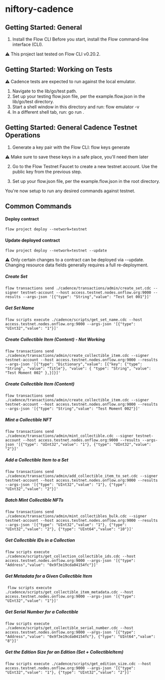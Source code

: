# niftory-cadence

## Getting Started: General
1. Install the Flow CLI
Before you start, install the Flow command-line interface (CLI).

⚠️ This project last tested on Flow CLI v0.20.2.

## Getting Started: Working on Tests
⚠️ Cadence tests are expected to run against the local emulator.  

1. Navigate to the lib/go/test path.
2. Set up your testing flow.json file, per the example.flow.json in the lib/go/test directory.
3. Start a shell window in this directory and run:
    flow emulator -v
4. In a different shell tab, run:
    go run .

## Getting Started: General Cadence Testnet Operations

1. Generate a key pair with the Flow CLI:
    flow keys generate

⚠️ Make sure to save these keys in a safe place, you'll need them later

2. Go to the Flow Testnet Faucet to create a new testnet account. Use the public key from the previous step.

4. Set up your flow.json file, per the example.flow.json in the root directory.

You're now setup to run any desired commands against testnet.

## Common Commands
#### Deploy contract 
    flow project deploy --network=testnet

#### Update deployed contract
    flow project deploy --network=testnet --update

⚠️ Only certain changes to a contract can be deployed via --update.  Changing resource data fields generally requires a full re-deployment.

##### Create Set
    flow transactions send ./cadence/transactions/admin/create_set.cdc --signer testnet-account --host access.testnet.nodes.onflow.org:9000 --results --args-json '[{"type": "String","value": "Test Set 001"}]'

##### Get Set Name
    flow scripts execute ./cadence/scripts/get_set_name.cdc --host access.testnet.nodes.onflow.org:9000 --args-json '[{"type": "UInt32","value": "1"}]'

##### Create Collectible Item (Content) - Not Working
    flow transactions send ./cadence/transactions/admin/create_collectible_item.cdc --signer testnet-account --host access.testnet.nodes.onflow.org:9000 --results --args-json '[{"type": "Dictionary","value": [{"key": {"type": "String", "value": "Title"}, "value": { "type": "String", "value": "Test Moment 002" },}]}]'

##### Create Collectible Item (Content)
    flow transactions send ./cadence/transactions/admin/create_collectible_item.cdc --signer testnet-account --host access.testnet.nodes.onflow.org:9000 --results --args-json '[{"type": "String","value": "Test Moment 002"}]'

##### Mint a Collectible NFT
    flow transactions send ./cadence/transactions/admin/mint_collectible.cdc --signer testnet-account --host access.testnet.nodes.onflow.org:9000 --results --args-json '[{"type": "UInt32","value": "1"}, {"type": "UInt32","value": "2"}]'

##### Add a Collectible Item to a Set
    flow transactions send ./cadence/transactions/admin/add_collectible_item_to_set.cdc --signer testnet-account --host access.testnet.nodes.onflow.org:9000 --results --args-json '[{"type": "UInt32","value": "1"}, {"type": "UInt32","value": "2"}]'

##### Batch Mint Collectible NFTs
    flow transactions send ./cadence/transactions/admin/mint_collectibles_bulk.cdc --signer testnet-account --host access.testnet.nodes.onflow.org:9000 --results --args-json '[{"type": "UInt32","value": "1"}, {"type": "UInt32","value": "2"}, {"type": "UInt64","value": "10"}]'

##### Get Collectible IDs in a Collection
    flow scripts execute ./cadence/scripts/get_collection_collectible_ids.cdc --host access.testnet.nodes.onflow.org:9000 --args-json '[{"type": "Address","value": "0x9f3e19cda04154fc"}]'

##### Get Metadata for a Given Collectible Item
     flow scripts execute ./cadence/scripts/get_collectible_item_metadata.cdc --host access.testnet.nodes.onflow.org:9000 --args-json '[{"type": "UInt32","value": "1"}]'

##### Get Serial Number for a Collectible
    flow scripts execute ./cadence/scripts/get_collectible_serial_number.cdc --host access.testnet.nodes.onflow.org:9000 --args-json '[{"type": "Address","value": "0x9f3e19cda04154fc"}, {"type": "UInt64","value": "8"}]'

##### Get the Edition Size for an Edition (Set + CollectibleItem)
    flow scripts execute ./cadence/scripts/get_edition_size.cdc --host access.testnet.nodes.onflow.org:9000 --args-json '[{"type": "UInt32","value": "1"}, {"type": "UInt32","value": "2"}]'
